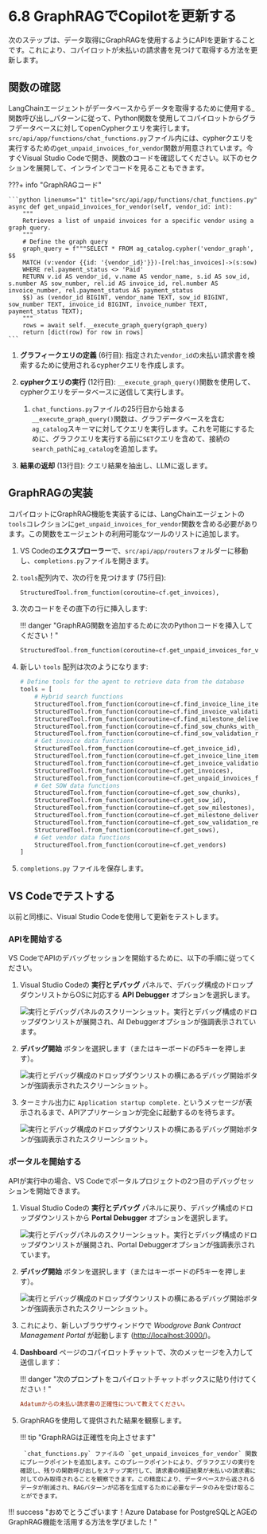 # 6.8 GraphRAGでCopilotを更新する

次のステップは、データ取得にGraphRAGを使用するようにAPIを更新することです。これにより、コパイロットが未払いの請求書を見つけて取得する方法を更新します。

## 関数の確認

LangChainエージェントがデータベースからデータを取得するために使用する_関数呼び出し_パターンに従って、Python関数を使用してコパイロットからグラフデータベースに対してopenCypherクエリを実行します。`src/api/app/functions/chat_functions.py`ファイル内には、cypherクエリを実行するための`get_unpaid_invoices_for_vendor`関数が用意されています。今すぐVisual Studio Codeで開き、関数のコードを確認してください。以下のセクションを展開して、インラインでコードを見ることもできます。

???+ info "GraphRAGコード"

    ```python linenums="1" title="src/api/app/functions/chat_functions.py"
    async def get_unpaid_invoices_for_vendor(self, vendor_id: int):
        """
        Retrieves a list of unpaid invoices for a specific vendor using a graph query.
        """
        # Define the graph query
        graph_query = f"""SELECT * FROM ag_catalog.cypher('vendor_graph', $$
        MATCH (v:vendor {{id: '{vendor_id}'}})-[rel:has_invoices]->(s:sow)
        WHERE rel.payment_status <> 'Paid'
        RETURN v.id AS vendor_id, v.name AS vendor_name, s.id AS sow_id, s.number AS sow_number, rel.id AS invoice_id, rel.number AS invoice_number, rel.payment_status AS payment_status
        $$) as (vendor_id BIGINT, vendor_name TEXT, sow_id BIGINT, sow_number TEXT, invoice_id BIGINT, invoice_number TEXT, payment_status TEXT);
        """
        rows = await self.__execute_graph_query(graph_query)
        return [dict(row) for row in rows]
    ```

1. **グラフィークエリの定義** (6行目): 指定された`vendor_id`の未払い請求書を検索するために使用されるcypherクエリを作成します。

2. **cypherクエリの実行** (12行目): `__execute_graph_query()`関数を使用して、cypherクエリをデータベースに送信して実行します。

   1. `chat_functions.py`ファイルの25行目から始まる`__execute_graph_query()`関数は、グラフデータベースを含む`ag_catalog`スキーマに対してクエリを実行します。これを可能にするために、グラフクエリを実行する前に`SET`クエリを含めて、接続の`search_path`に`ag_catalog`を追加します。

3. **結果の返却** (13行目): クエリ結果を抽出し、LLMに返します。

## GraphRAGの実装

コパイロットにGraphRAG機能を実装するには、LangChainエージェントの`tools`コレクションに`get_unpaid_invoices_for_vendor`関数を含める必要があります。この関数をエージェントの利用可能なツールのリストに追加します。

1. VS Codeの**エクスプローラー**で、`src/api/app/routers`フォルダーに移動し、`completions.py`ファイルを開きます。

2. `tools`配列内で、次の行を見つけます (75行目):

    ```python
    StructuredTool.from_function(coroutine=cf.get_invoices),
    ```

3. 次のコードをその直下の行に挿入します:

    !!! danger "GraphRAG関数を追加するために次のPythonコードを挿入してください！"

    ```python
    StructuredTool.from_function(coroutine=cf.get_unpaid_invoices_for_vendor),
    ```

4. 新しい `tools` 配列は次のようになります:

    ```python hl_lines="14"
    # Define tools for the agent to retrieve data from the database
    tools = [
        # Hybrid search functions
        StructuredTool.from_function(coroutine=cf.find_invoice_line_items),
        StructuredTool.from_function(coroutine=cf.find_invoice_validation_results),
        StructuredTool.from_function(coroutine=cf.find_milestone_deliverables),
        StructuredTool.from_function(coroutine=cf.find_sow_chunks_with_semantic_ranking),
        StructuredTool.from_function(coroutine=cf.find_sow_validation_results),
        # Get invoice data functions
        StructuredTool.from_function(coroutine=cf.get_invoice_id),
        StructuredTool.from_function(coroutine=cf.get_invoice_line_items),
        StructuredTool.from_function(coroutine=cf.get_invoice_validation_results),
        StructuredTool.from_function(coroutine=cf.get_invoices),
        StructuredTool.from_function(coroutine=cf.get_unpaid_invoices_for_vendor),
        # Get SOW data functions
        StructuredTool.from_function(coroutine=cf.get_sow_chunks),
        StructuredTool.from_function(coroutine=cf.get_sow_id),
        StructuredTool.from_function(coroutine=cf.get_sow_milestones),
        StructuredTool.from_function(coroutine=cf.get_milestone_deliverables),
        StructuredTool.from_function(coroutine=cf.get_sow_validation_results),
        StructuredTool.from_function(coroutine=cf.get_sows),
        # Get vendor data functions
        StructuredTool.from_function(coroutine=cf.get_vendors)
    ]
    ```

5. `completions.py` ファイルを保存します。

## VS Codeでテストする

以前と同様に、Visual Studio Codeを使用して更新をテストします。

### APIを開始する

VS CodeでAPIのデバッグセッションを開始するために、以下の手順に従ってください。

1. Visual Studio Codeの **実行とデバッグ** パネルで、デバッグ構成のドロップダウンリストからOSに対応する **API Debugger** オプションを選択します。

    ![実行とデバッグパネルのスクリーンショット。実行とデバッグ構成のドロップダウンリストが展開され、AI Debuggerオプションが強調表示されています。](../img/vs-code-run-and-debug-selection.png)

2. **デバッグ開始** ボタンを選択します（またはキーボードのF5キーを押します）。

    ![実行とデバッグ構成のドロップダウンリストの横にあるデバッグ開始ボタンが強調表示されたスクリーンショット。](../img/vs-code-start-debugging.png)

3. ターミナル出力に `Application startup complete.` というメッセージが表示されるまで、APIアプリケーションが完全に起動するのを待ちます。

    ![実行とデバッグ構成のドロップダウンリストの横にあるデバッグ開始ボタンが強調表示されたスクリーンショット。](../img/vs-code-api-application-startup-complete.png)

### ポータルを開始する

APIが実行中の場合、VS Codeでポータルプロジェクトの2つ目のデバッグセッションを開始できます。

1. Visual Studio Codeの **実行とデバッグ** パネルに戻り、デバッグ構成のドロップダウンリストから **Portal Debugger** オプションを選択します。

    ![実行とデバッグパネルのスクリーンショット。実行とデバッグ構成のドロップダウンリストが展開され、Portal Debuggerオプションが強調表示されています。](../img/vs-code-run-and-debug-portal-debugger.png)

2. **デバッグ開始** ボタンを選択します（またはキーボードのF5キーを押します）。

    ![実行とデバッグ構成のドロップダウンリストの横にあるデバッグ開始ボタンが強調表示されたスクリーンショット。](../img/vs-code-start-debugging.png)

3. これにより、新しいブラウザウィンドウで _Woodgrove Bank Contract Management Portal_ が起動します (<http://localhost:3000/>)。

4. **Dashboard** ページのコパイロットチャットで、次のメッセージを入力して送信します：

    !!! danger "次のプロンプトをコパイロットチャットボックスに貼り付けてください！"

    ```ini title=""
    Adatumからの未払い請求書の正確性について教えてください。
    ```

5. GraphRAGを使用して提供された結果を観察します。

    !!! tip "GraphRAGは正確性を向上させます"

        `chat_functions.py` ファイルの `get_unpaid_invoices_for_vendor` 関数にブレークポイントを追加します。このブレークポイントにより、グラフクエリの実行を確認し、残りの関数呼び出しをステップ実行して、請求書の検証結果が未払いの請求書に対してのみ取得されることを観察できます。この精度により、データベースから返されるデータが削減され、RAGパターンが応答を生成するために必要なデータのみを受け取ることができます。

!!! success "おめでとうございます！Azure Database for PostgreSQLとAGEのGraphRAG機能を活用する方法を学びました！"
